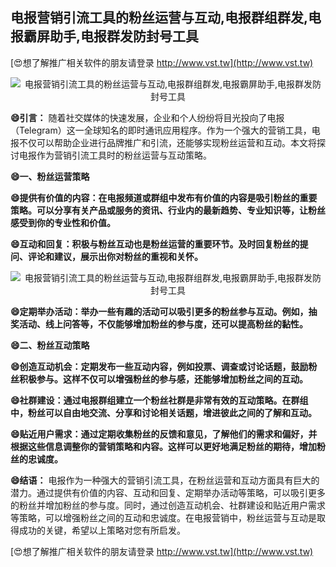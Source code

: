 ## **电报营销引流工具的粉丝运营与互动,电报群组群发,电报霸屏助手,电报群发防封号工具**

[😍想了解推广相关软件的朋友请登录 http://www.vst.tw](http://www.vst.tw)

 <center><img src="https://vst.tw/MP4/tuiguang/png/7.png" alt="电报营销引流工具的粉丝运营与互动,电报群组群发,电报霸屏助手,电报群发防封号工具"></center>

**😄引言：**
随着社交媒体的快速发展，企业和个人纷纷将目光投向了电报（Telegram）这一全球知名的即时通讯应用程序。作为一个强大的营销工具，电报不仅可以帮助企业进行品牌推广和引流，还能够实现粉丝运营和互动。本文将探讨电报作为营销引流工具时的粉丝运营与互动策略。

**😄一、粉丝运营策略**

**😄提供有价值的内容：在电报频道或群组中发布有价值的内容是吸引粉丝的重要策略。可以分享有关产品或服务的资讯、行业内的最新趋势、专业知识等，让粉丝感受到你的专业性和价值。**

**😄互动和回复：积极与粉丝互动也是粉丝运营的重要环节。及时回复粉丝的提问、评论和建议，展示出你对粉丝的重视和关怀。**

 <center><img src="https://vst.tw/MP4/tuiguang/png/4.png" alt="电报营销引流工具的粉丝运营与互动,电报群组群发,电报霸屏助手,电报群发防封号工具"></center>

**😄定期举办活动：举办一些有趣的活动可以吸引更多的粉丝参与互动。例如，抽奖活动、线上问答等，不仅能够增加粉丝的参与度，还可以提高粉丝的黏性。**

**😄二、粉丝互动策略**

**😄创造互动机会：定期发布一些互动内容，例如投票、调查或讨论话题，鼓励粉丝积极参与。这样不仅可以增强粉丝的参与感，还能够增加粉丝之间的互动。**

**😄社群建设：通过电报群组建立一个粉丝社群是非常有效的互动策略。在群组中，粉丝可以自由地交流、分享和讨论相关话题，增进彼此之间的了解和互动。**

**😄贴近用户需求：通过定期收集粉丝的反馈和意见，了解他们的需求和偏好，并根据这些信息调整你的营销策略和内容。这样可以更好地满足粉丝的期待，增加粉丝的忠诚度。**

**😄结语：**
电报作为一种强大的营销引流工具，在粉丝运营和互动方面具有巨大的潜力。通过提供有价值的内容、互动和回复、定期举办活动等策略，可以吸引更多的粉丝并增加粉丝的参与度。同时，通过创造互动机会、社群建设和贴近用户需求等策略，可以增强粉丝之间的互动和忠诚度。在电报营销中，粉丝运营与互动是取得成功的关键，希望以上策略对您有所启发。

[😍想了解推广相关软件的朋友请登录 http://www.vst.tw](http://www.vst.tw)



